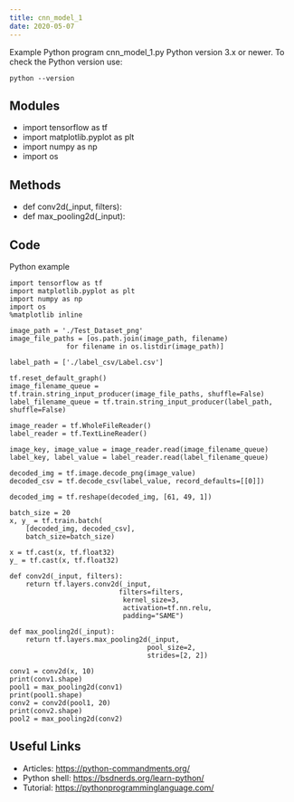 ```yaml
---
title: cnn_model_1
date: 2020-05-07
---
```

Example Python program cnn_model_1.py
Python version 3.x or newer.
To check the Python version use:

    python --version

## Modules

* import tensorflow as tf
* import matplotlib.pyplot as plt
* import numpy as np
* import os

## Methods

* def conv2d(_input, filters):
* def max_pooling2d(_input):

## Code

Python example

    import tensorflow as tf
    import matplotlib.pyplot as plt
    import numpy as np
    import os
    %matplotlib inline
    
    image_path = './Test_Dataset_png'
    image_file_paths = [os.path.join(image_path, filename) 
                  for filename in os.listdir(image_path)]
    
    label_path = ['./label_csv/Label.csv']
    
    tf.reset_default_graph()
    image_filename_queue = tf.train.string_input_producer(image_file_paths, shuffle=False)
    label_filename_queue = tf.train.string_input_producer(label_path, shuffle=False)
    
    image_reader = tf.WholeFileReader()
    label_reader = tf.TextLineReader()
    
    image_key, image_value = image_reader.read(image_filename_queue)
    label_key, label_value = label_reader.read(label_filename_queue)
    
    decoded_img = tf.image.decode_png(image_value)
    decoded_csv = tf.decode_csv(label_value, record_defaults=[[0]])
    
    decoded_img = tf.reshape(decoded_img, [61, 49, 1])
    
    batch_size = 20
    x, y_ = tf.train.batch(
        [decoded_img, decoded_csv], 
        batch_size=batch_size)
    
    x = tf.cast(x, tf.float32)
    y_ = tf.cast(x, tf.float32)
    
    def conv2d(_input, filters):
        return tf.layers.conv2d(_input,
                               filters=filters,
                                kernel_size=3,
                                activation=tf.nn.relu,
                                padding="SAME")
    
    def max_pooling2d(_input):
        return tf.layers.max_pooling2d(_input,
                                      pool_size=2,
                                      strides=[2, 2])
    
    conv1 = conv2d(x, 10)
    print(conv1.shape)
    pool1 = max_pooling2d(conv1)
    print(pool1.shape)
    conv2 = conv2d(pool1, 20)
    print(conv2.shape)
    pool2 = max_pooling2d(conv2)
    

## Useful Links

- Articles: https://python-commandments.org/
- Python shell: https://bsdnerds.org/learn-python/
- Tutorial: https://pythonprogramminglanguage.com/
